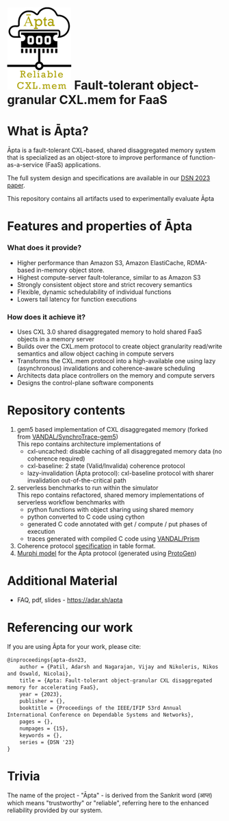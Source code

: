 # ![Apta thumb](https://github.com/adarshpatil/timewarp/blob/master/images/projects/apta/apta-thumb-github.png) Fault-tolerant object-granular CXL.mem for FaaS

# What is Āpta?
Āpta is a fault-tolerant CXL-based, shared disaggregated memory system that is specialized as an object-store to improve performance of function-as-a-service (FaaS) applications. 

The full system design and specifications are available in our [DSN 2023 paper](). 

This repository contains all artifacts used to experimentally evaluate Āpta 

# Features and properties of Āpta
### What does it provide?

- Higher performance than Amazon S3, Amazon ElastiCache, RDMA-based in-memory object store.
- Highest compute-server fault-tolerance, similar to as Amazon S3
- Strongly consistent object store and strict recovery semantics
- Flexible, dynamic schedulability of individual functions
- Lowers tail latency for function executions

### How does it achieve it?

- Uses CXL 3.0 shared disaggregated memory to hold shared FaaS objects in a memory server
- Builds over the CXL.mem protocol to create object granularity read/write semantics and allow object caching in compute servers
- Transforms the CXL.mem protocol into a high-available one using lazy (asynchronous) invalidations and coherence-aware scheduling
- Architects data place controllers on the memory and compute servers 
- Designs the control-plane software components

# Repository contents
1.  gem5 based implementation of CXL disaggregated memory (forked from [VANDAL/SynchroTrace-gem5](https://github.com/VANDAL/SynchroTrace-gem5))\
	This repo contains architecture implementations of
	 - cxl-uncached: disable caching of all disaggregated memory data (no coherence required)
	 - cxl-baseline: 2 state (Valid/Invalida) coherence protocol 
	 - lazy-invalidation (Āpta protocol): cxl-baseline protocol with sharer invalidation out-of-the-critical path
2.  serverless benchmarks to run within the simulator\
	This repo contains refactored, shared memory implementations of serverless workflow benchmarks with
	 - python functions with object sharing using shared memory 
	 - python converted to C code using cython
	 - generated C code annotated with get / compute / put phases of execution
	 - traces generated with compiled C code using [VANDAL/Prism](https://github.com/adarshpatil/prism/tree/3a12d62cf622ac3918ff62f4265ce3457b48f7a4)
3.  Coherence protocol [specification](https://github.com/adarshpatil/apta/blob/main/Apta-DSN23-appendix.pdf) in table format.
4.  [Murphi model](https://github.com/adarshpatil/apta/tree/main/murphi-model) for the Āpta protocol (generated using [ProtoGen](https://github.com/icsa-caps/ProtoGen))

# Additional Material
- FAQ, pdf, slides - https://adar.sh/apta

# Referencing our work
If you are using Āpta for your work, please cite:

```
@inproceedings{apta-dsn23,
	author = {Patil, Adarsh and Nagarajan, Vijay and Nikoleris, Nikos and Oswald, Nicolai},
	title = {Apta: Fault-tolerant object-granular CXL disaggregated memory for accelerating FaaS},
	year = {2023},
	publisher = {},
	booktitle = {Proceedings of the IEEE/IFIP 53rd Annual International Conference on Dependable Systems and Networks},
	pages = {},
	numpages = {15},
	keywords = {},
	series = {DSN '23}
}
```

# Trivia 
The name of the project - "Āpta" - is derived from the Sankrit word (आप्त) which means "trustworthy" or "reliable", referring here to the enhanced reliability provided by our system.
